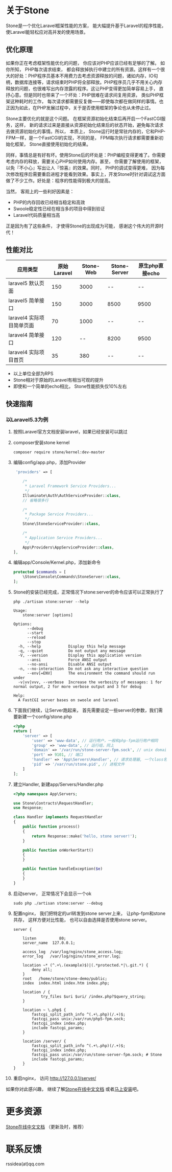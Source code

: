 # 关于Stone

Stone是一个优化Laravel框架性能的方案， 能大幅提升基于Laravel的程序性能，使Laravel能轻松应对高并发的使用场景。

## 优化原理
如果你正在考虑框架性能优化的问题， 你应该对PHP应该已经有足够的了解。 如你所知， PHP每次请求结束， 都会释放掉执行中建立的所有资源。这样有一个很大的好处：PHP程序员基本不用费力去考虑资源释放的问题，诸如内存，IO句柄，数据库连接等，请求结束时PHP将全部释放。PHP程序员几乎不用关心内存释放的问题，也很难写出内存泄露的程序。这让PHP变得更加简单容易上手， 直抒心意。但是同时也带来了一个坏处：PHP很难在请求间复用资源， 类似PHP框架这种耗时的工作， 每次请求都需要反复做——即使每次都在做同样的事情。也正因为如此，在PHP发展过程中，关于是否使用框架的争论也从未停止过。

Stone主要优化的就是这个问题。 在框架资源初始化结束后再开启一个FastCGI服务，这样， 新的请求过来是直接从资源初始化结束后的状态开始，避免每次请求去做资源初始化的事情。所以， 本质上， Stone运行时是常驻内存的，它和PHP-FPM一样，是一个FastCGI的实现，不同的是， FPM每次执行请求都需要重新初始化框架， Stone直接使用初始化的结果。

同样，事情总是有好有坏。使用Stone后的坏处是：PHP编程变得更难了。你需要考虑内存的释放，需要关心PHP如何使用内存。甚至， 你需要了解使用的框架，以免『不小心』写出让人『惊喜』的效果。同时， PHP的调试变得更难， 因为每次修改程序后需要重启进程才能看到效果。事实上，开发Stone时针对调试这方面做了不少工作。好处是：程序的性能得到极大的提高。

当然， 客观上的一些利好因素是：

* PHP的内存回收已经相当稳定和高效
* Swoole稳定性已经在相当多的项目中得到验证
* Laravel代码质量相当高

正是因为有了这些条件， 才使得Stone的出现成为可能， 感谢这个伟大的开源时代！

## 性能对比

| 应用类型        | 原始Laravel | Stone-Web | Stone-Server | 原生php直接echo |
| -------------- | ---------- | --------- | ------------ | ---- |
| laravel5 默认页面 |  150   | 3000  |  --  | -- |
| laravel5 简单接口 |  150   | 3000  |  8500  | 9500 |
| laravel4 实际项目简单页面 |  70   | 1000  |  --  | -- |
| laravel4 简单接口 |  120   | -- |  8200  | 9500 |
| laravel4 实际项目首页 |  35   | 380 |  --  | -- |

* 以上单位全部为RPS
* Stone相对于原始的Laravel有相当可观的提升
* 即使和一个简单的echo相比， Stone性能损失仅10%左右

## 快速指南

### 以Laravel5.3为例

1. 按照Laravel官方文档安装laravel，如果已经安装可以跳过
2. composer安装stone kernel

    ```
    composer require stone/kernel:dev-master
    ```
       
3. 编辑config/app.php，添加Provider

    ```php
     'providers' => [

        /*
         * Laravel Framework Service Providers...
         */
        Illuminate\Auth\AuthServiceProvider::class,
        // 省略很多行

        /*
         * Package Service Providers...
         */
        Stone\StoneServiceProvider::class,

        /*
         * Application Service Providers...
         */
        App\Providers\AppServiceProvider::class,
    ],

    ```
4. 编辑app/Console/Kernel.php，添加新命令
    
    ```php
    protected $commands = [
        \Stone\Console\Commands\StoneServer::class,
    ];
    ```
5. Stone的安装已经完成，正常情况下stone:server的命令应该可以正常执行了

    ```
    php ./artisan stone:server --help
    
    Usage:
        stone:server [options]

    Options:
          --debug
          --start
          --reload
          --stop
      -h, --help            Display this help message
      -q, --quiet           Do not output any message
      -V, --version         Display this application version
          --ansi            Force ANSI output
          --no-ansi         Disable ANSI output
      -n, --no-interaction  Do not ask any interactive question
          --env[=ENV]       The environment the command should run under
      -v|vv|vvv, --verbose  Increase the verbosity of messages: 1 for normal output, 2 for more verbose output and 3 for debug
    
    Help:
      A FastCGI server bases on swoole and laravel
    ```
6. 下面我们继续，让Server跑起来， 首先需要设定一些server的参数，我们需要新建一个config/stone.php

    ```php
    <?php
    return [
        'server' => [
            'user' => 'www-data', // 运行用户，一般和php-fpm运行用户相同
            'group' => 'www-data', // 运行组，同上
            'domain' => '/var/run/stone-server-fpm.sock', // unix domain socket地址，用来与nginx进程通信，推荐保持默认即可，如果系统不支持也可以是ip地址
            'port' => 9101, // 端口
            'handler' => 'App\Servers\Handler', // 请求处理器, 一个class名称
            'pid' => '/var/run/stone.pid', // 进程文件
        ]
    ];
    ```
7. 建立Handler, 新建app/Servers/Handler.php
    
    ```php
    <?php namespace App\Servers;
    
    use Stone\Contracts\RequestHandler;
    use Response;
    
    class Handler implements RequestHandler
    {
        public function process()
        {
            return Response::make('hello, stone server!');
        }
    
        public function onWorkerStart()
        {    
        }
    
        public function handleException($e)
        {    
        }
    }

    ```
    
8. 启动server， 正常情况下会显示一个ok

    ```
    sudo php ./artisan stone:server --debug
    ```
9. 配置nginx， 我们把特定的url转发到stone server上来， 让php-fpm和stone共存， 这样方便对比性能， 也可以自由选择是否使用stone server。

    ```
    server {
    
        listen          80;
        server_name  127.0.0.1;
    
        access_log  /var/log/nginx/stone_access.log;
        error_log   /var/log/nginx/stone_error.log;
    
        location ~* (^.+\.(example)$)|(.*protected.*|\.git.*) {
            deny all;
        }
        root   /home/stone/stone-demo/public;
        index  index.html index.htm index.php;
    
        location / {
                try_files $uri $uri/ /index.php?$query_string;
        }
    
        location ~ \.php$ {
            fastcgi_split_path_info ^(.+\.php)(/.+)$;
            fastcgi_pass unix:/var/run/php5-fpm.sock;
            fastcgi_index index.php;
            include fastcgi_params;
        }
    
        location /server/ {
            fastcgi_split_path_info ^(.+\.php)(/.+)$;
            fastcgi_index index.php;
            fastcgi_pass unix:/var/run/stone-server-fpm.sock; # Stone
            include fastcgi_params;
        }
    }
    ```
    
10. 重启nginx， 访问 http://127.0.0.1/server/


如果你对此感兴趣， 继续了解[Stone在线中文文档](https://chefxu.gitbooks.io/stone-docs/content/) 或者[马上安装](https://chefxu.gitbooks.io/stone-docs/content/quick_start.html)吧。

# 更多资源

[Stone在线中文文档](https://chefxu.gitbooks.io/stone-docs/content/) （更新及时，推荐）

# 联系反馈
rssidea(at)qq.com
